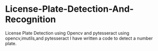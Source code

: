 # License-Plate-Detection-And-Recognition
License Plate Detection using Opencv and pytesseract
using opencv,imutils,and pytesseract I have written a code to detect a number plate.
